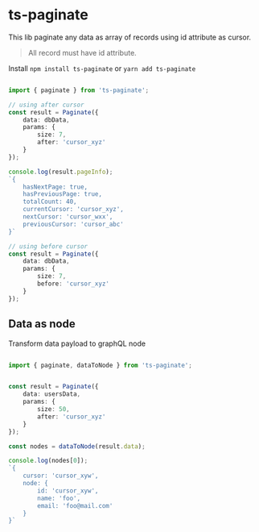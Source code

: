 # ts-paginate

This lib paginate any data as array of records using id attribute as cursor. 

> All record must have id attribute.

Install `npm install ts-paginate` or `yarn add ts-paginate`

```ts

import { paginate } from 'ts-paginate';

// using after cursor
const result = Paginate({
	data: dbData,
	params: {
		size: 7,
		after: 'cursor_xyz'
	}
});

console.log(result.pageInfo);
`{
	hasNextPage: true,
	hasPreviousPage: true,
	totalCount: 40,
	currentCursor: 'cursor_xyz',
	nextCursor: 'cursor_wxx',
	previousCursor: 'cursor_abc'
}`

// using before cursor
const result = Paginate({
	data: dbData,
	params: {
		size: 7,
		before: 'cursor_xyz'
	}
});

```

## Data as node

Transform data payload to graphQL node

```ts

import { paginate, dataToNode } from 'ts-paginate';


const result = Paginate({
	data: usersData,
	params: {
		size: 50,
		after: 'cursor_xyz'
	}
});

const nodes = dataToNode(result.data);

console.log(nodes[0]);
`{
	cursor: 'cursor_xyw',
	node: {
		id: 'cursor_xyw',
		name: 'foo',
		email: 'foo@mail.com'
	}
}`

```